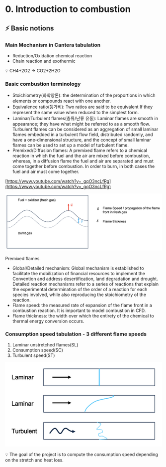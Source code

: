 # 0. Introduction to combustion

## ⚡️ Basic notions

### Main Mechanism in Cantera tabulation

- Reduction/Oxidation chemical reaction
- Chain reaction and exothermic

<aside>
💡
CH4+2O2 → CO2+2H2O

</aside>

### Basic combustion terminology

- Stoichiometry(화학양론): the determination of the proportions in which elements or compounds react with one another.
- Equivalence ratio(등가비): Two ratios are said to be equivalent If they represent the same value when reduced to the simplest form.
- Laminar/Turbulent flames(층류/난류 유동): Laminar flames are smooth in appearance; they have what might be referred to as a smooth flow. Turbulent flames can be considered as an aggregation of small laminar flames embedded in a turbulent flow field, distributed randomly, and have a one-dimensional structure, and the concept of small laminar flames can be used to set up a model of turbulent flame.
- Premixed/Diffusion flames: A premixed flame refers to a chemical reaction in which the fuel and the air are mixed before combustion, whereas, in a diffusion flame the fuel and air are separated and must come together before combustion. In order to burn, in both cases the fuel and air must come together.

[https://www.youtube.com/watch?v=_gqO3ncLfRg](https://www.youtube.com/watch?v=_gqO3ncLfRg)

![Premixed flames](../img/premixedFlame.png)

Premixed flames


- Global/Detailed mechanism: Global mechanism is established to facilitate the mobilization of financial resources to implement the Convention and address desertification, land degradation and drought. Detailed reaction mechanisms refer to a series of reactions that explain the experimental determination of the order of a reaction for each species involved, while also reproducing the stoichiometry of the reaction.
- Flame speed: the measured rate of expansion of the flame front in a combustion reaction. It is important to model combustion in CFD.
- Flame thickness: the width over which the entirety of the chemical to thermal energy conversion occurs.

### Consumption speed tabulation - 3 different flame speeds

1. Laminar unstretched flames(SL)
2. Consumption speed(SC)
3. Turbulent speed(ST)

![image.png](../img/flameTypes.png)

<aside>
💡
The goal of the project is to compute the consumption speed depending on the stretch and heat loss.

</aside>